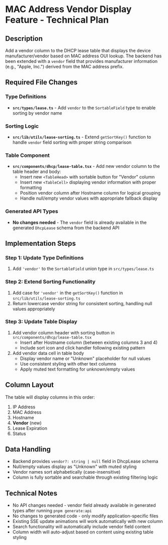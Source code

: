 # MAC Address Vendor Display Feature - Technical Plan

## Description

Add a vendor column to the DHCP lease table that displays the device manufacturer/vendor based on MAC address OUI lookup. The backend has been extended with a `vendor` field that provides manufacturer information (e.g., "Apple, Inc.") derived from the MAC address prefix.

## Required File Changes

### Type Definitions
- **`src/types/lease.ts`** - Add `vendor` to the `SortableField` type to enable sorting by vendor name

### Sorting Logic
- **`src/lib/utils/lease-sorting.ts`** - Extend `getSortKey()` function to handle `vendor` field sorting with proper string comparison

### Table Component
- **`src/components/dhcp/lease-table.tsx`** - Add new vendor column to the table header and body:
  - Insert new `<TableHead>` with sortable button for "Vendor" column
  - Insert new `<TableCell>` displaying vendor information with proper formatting
  - Position vendor column after Hostname column for logical grouping
  - Handle null/empty vendor values with appropriate fallback display

### Generated API Types
- **No changes needed** - The `vendor` field is already available in the generated `DhcpLease` schema from the backend API

## Implementation Steps

### Step 1: Update Type Definitions
1. Add `'vendor'` to the `SortableField` union type in `src/types/lease.ts`

### Step 2: Extend Sorting Functionality
1. Add case for `'vendor'` in the `getSortKey()` function in `src/lib/utils/lease-sorting.ts`
2. Return lowercase vendor string for consistent sorting, handling null values appropriately

### Step 3: Update Table Display
1. Add vendor column header with sorting button in `src/components/dhcp/lease-table.tsx`
   - Insert after Hostname column (between existing columns 3 and 4)
   - Include sort icon and click handler following existing pattern
2. Add vendor data cell in table body
   - Display vendor name or "Unknown" placeholder for null values
   - Use consistent styling with other text columns
   - Apply muted text formatting for unknown/empty values

## Column Layout

The table will display columns in this order:
1. IP Address
2. MAC Address  
3. Hostname
4. **Vendor** (new)
5. Lease Expiration
6. Status

## Data Handling

- Backend provides `vendor?: string | null` field in DhcpLease schema
- Null/empty values display as "Unknown" with muted styling
- Vendor names sort alphabetically (case-insensitive)
- Column is fully sortable and searchable through existing filtering logic

## Technical Notes

- No API changes needed - vendor field already available in generated types after running `pnpm generate:api`
- No changes to generated code - only modify application-specific files
- Existing SSE update animations will work automatically with new column
- Search functionality will automatically include vendor field content
- Column width will auto-adjust based on content using existing table styling